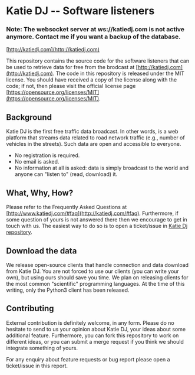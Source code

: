 Katie DJ -- Software listeners
==============================

### **Note**: The websocket server at ws://katiedj.com is not active anymore. Contact me if you want a backup of the database.

[http://katiedj.com](http://katiedj.com)

This repository contains the source code for the software listeners that can be used to retrieve data for free from the brodcast at [http://katiedj.com](http://katiedj.com). The code in this repository is released under the MIT license. You should have received a copy of the license along with the code; if not, then please visit the official license page [https://opensource.org/licenses/MIT](https://opensource.org/licenses/MIT).


## Background

Katie DJ is the first free traffic data broadcast. In other words, is a web platform that streams data related to road network traffic (e.g., number of vehicles in the streets). Such data are open and accessible to everyone.

  - No registration is required.
  - No email is asked.
  - No information at all is asked: data is simply broadcast to the world and anyone can "listen to" (read, download) it.


## What, Why, How?

Please refer to the Frequently Asked Questions at [http://www.katiedj.com/#faq](http://katiedj.com/#faq). Furthermore, if some question of yours is not answered there then we encourage to get in touch with us. The easiest way to do so is to open a ticket/issue in [Katie Dj repository](https://github.com/pgrandinetti/katiedj/issues).

## Download the data

We release open-source clients that handle connection and data download from Katie DJ. You are not forced to use our clients (you can write your own), but using ours should save you time. We plan on releasing clients for the most common "scientific" programming languages. At the time of this writing, only the Python3 client has been released.

## Contributing

External contribution is definitely welcome, in any form. Please do no hesitate to send to us your opinion about Katie DJ, your ideas about some additional feature. Furthermore, you can fork this repository to work on different ideas, or you can submit a merge request if you think we should integrate something of yours.

For any enquiry about feature requests or bug report please open a ticket/issue in this report.
